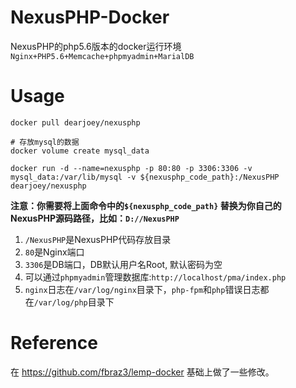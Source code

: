 # NexusPHP-Docker
NexusPHP的php5.6版本的docker运行环境\
`Nginx+PHP5.6+Memcache+phpmyadmin+MarialDB`
# Usage
``` shell
docker pull dearjoey/nexusphp

# 存放mysql的数据
docker volume create mysql_data

docker run -d --name=nexusphp -p 80:80 -p 3306:3306 -v mysql_data:/var/lib/mysql -v ${nexusphp_code_path}:/NexusPHP dearjoey/nexusphp
```
**注意：你需要将上面命令中的`${nexusphp_code_path}` 替换为你自己的NexusPHP源码路径，比如：`D://NexusPHP`**
1. `/NexusPHP`是NexusPHP代码存放目录
2. `80`是Nginx端口
3. `3306`是DB端口，DB默认用户名Root, 默认密码为空
4. 可以通过`phpmyadmin`管理数据库:`http://localhost/pma/index.php`
5. `nginx`日志在`/var/log/nginx`目录下，`php-fpm`和`php`错误日志都在`/var/log/php`目录下



# Reference
在 https://github.com/fbraz3/lemp-docker 基础上做了一些修改。


